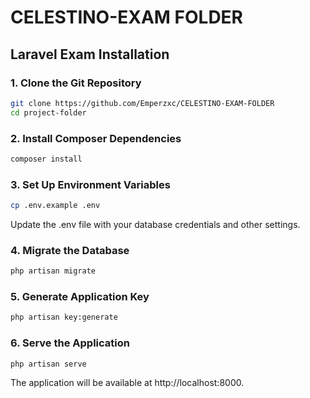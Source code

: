 # CELESTINO-EXAM FOLDER

## Laravel Exam Installation

### 1. Clone the Git Repository

```bash
git clone https://github.com/Emperzxc/CELESTINO-EXAM-FOLDER
cd project-folder
```
### 2. Install Composer Dependencies
```bash
composer install
```
### 3. Set Up Environment Variables
```bash
cp .env.example .env
```
Update the .env file with your database credentials and other settings.

### 4. Migrate the Database
```bash
php artisan migrate
```
### 5. Generate Application Key
```bash
php artisan key:generate
```
### 6. Serve the Application
```bash
php artisan serve
```
The application will be available at http://localhost:8000.

